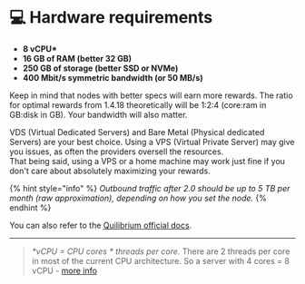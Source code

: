 # 💻 Hardware requirements

* **8 vCPU\***
* **16 GB of RAM (better 32 GB)**
* **250 GB of storage (better SSD or NVMe)**
* **400 Mbit/s symmetric bandwidth (or 50 MB/s)**

Keep in mind that nodes with better specs will earn more rewards. The ratio for optimal rewards from 1.4.18 theoretically will be 1:2:4 (core:ram in GB:disk in GB). Your bandwidth will also matter.

VDS (Virtual Dedicated Servers) and Bare Metal (Physical dedicated Servers) are your best choice. Using a VPS (Virtual Private Server) may give you issues, as often the providers oversell the resources.\
That being said, using a VPS or a home machine may work just fine if you don't care about absolutely maximizing your rewards.

{% hint style="info" %}
_Outbound traffic after 2.0 should be up to 5 TB per month (raw approximation), depending on how you set the node._
{% endhint %}

You can also refer to the [Quilibrium official docs](https://quilibrium.com/docs/noderunning).

***

> _\*vCPU = CPU cores \* threads per core._ There are 2 threads per core in most of the current CPU architecture. So a server with 4 cores = 8 vCPU - [more info](https://www.howtouselinux.com/post/linux-command-check-cpu-cores#Methods\_to\_get\_the\_number\_of\_CPU\_cores\_in\_Linux)
